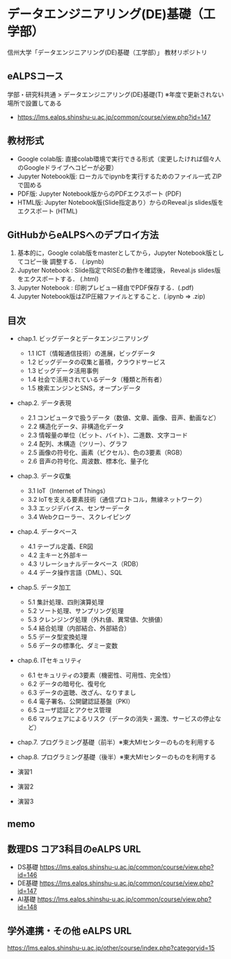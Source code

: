 # データエンジニアリング(DE)基礎（工学部）

信州大学「データエンジニアリング(DE)基礎（工学部）」 教材リポジトリ

## eALPSコース

学部・研究科共通 > データエンジニアリング(DE)基礎(T) ※年度で更新されない場所で設置してある

* https://lms.ealps.shinshu-u.ac.jp/common/course/view.php?id=147


## 教材形式

* Google colab版: 直接colab環境で実行できる形式（変更したければ個々人のGoogleドライブへコピーが必要）
* Jupyter Notebook版: ローカルでipynbを実行するためのファイル一式 ZIPで固める
* PDF版: Jupyter Notebook版からのPDFエクスポート (PDF)
* HTML版: Jupyter Notebook版(Slide指定あり）からのReveal.js slides版をエクスポート (HTML)

## GitHubからeALPSへのデプロイ方法

1. 基本的に，Google colab版をmasterとしてから，Jupyter Notebook版としてコピー後 調整する． (.ipynb)
2. Jupyter Notebook : Slide指定でRISEの動作を確認後， Reveal.js slides版をエクスポートする． (.html)
3. Jupyter Notebook : 印刷プレビュー経由でPDF保存する．(.pdf)
4. Jupyter Notebook版はZIP圧縮ファイルとすること．(.ipynb ⇒ .zip)

## 目次

* chap.1. ビッグデータとデータエンジニアリング
  * 1.1 ICT（情報通信技術）の進展，ビッグデータ
  * 1.2 ビッグデータの収集と蓄積，クラウドサービス
  * 1.3 ビッグデータ活用事例
  * 1.4 社会で活用されているデータ（種類と所有者）
  * 1.5 検索エンジンとSNS，オープンデータ

* chap.2. データ表現
  * 2.1 コンピュータで扱うデータ（数値、文章、画像、音声、動画など）
  * 2.2 構造化データ、非構造化データ
  * 2.3 情報量の単位（ビット、バイト）、二進数、文字コード
  * 2.4 配列、木構造（ツリー）、グラフ
  * 2.5 画像の符号化、画素（ピクセル）、⾊の3要素（RGB）
  * 2.6 ⾳声の符号化、周波数、標本化、量⼦化

* chap.3. データ収集
  * 3.1 IoT（Internet of Things）
  * 3.2 IoTを支える要素技術（通信プロトコル，無線ネットワーク）
  * 3.3 エッジデバイス、センサーデータ
  * 3.4 Webクローラー、スクレイピング
 
* chap.4. データベース
  * 4.1 テーブル定義、ER図
  * 4.2 主キーと外部キー
  * 4.3 リレーショナルデータベース（RDB）
  * 4.4 データ操作⾔語（DML）、SQL

* chap.5. データ加⼯
  * 5.1 集計処理、四則演算処理
  * 5.2 ソート処理、サンプリング処理
  * 5.3 クレンジング処理（外れ値、異常値、欠損値）
  * 5.4 結合処理（内部結合、外部結合）
  * 5.5 データ型変換処理
  * 5.6 データの標準化、ダミー変数

* chap.6. ITセキュリティ
  * 6.1 セキュリティの3要素（機密性、可用性、完全性）
  * 6.2 データの暗号化、復号化
  * 6.3 データの盗聴、改ざん、なりすまし
  * 6.4 電⼦署名、公開鍵認証基盤（PKI）
  * 6.5 ユーザ認証とアクセス管理
  * 6.6 マルウェアによるリスク（データの消失・漏洩、サービスの停⽌など）

* chap.7. プログラミング基礎（前半）※東大MIセンターのものを利用する
* chap.8. プログラミング基礎（後半）※東大MIセンターのものを利用する


* 演習1
* 演習2
* 演習3

## memo

## 数理DS コア3科目のeALPS URL

* DS基礎 https://lms.ealps.shinshu-u.ac.jp/common/course/view.php?id=146
* DE基礎 https://lms.ealps.shinshu-u.ac.jp/common/course/view.php?id=147
* AI基礎 https://lms.ealps.shinshu-u.ac.jp/common/course/view.php?id=148

## 学外連携・その他 eALPS URL

https://lms.ealps.shinshu-u.ac.jp/other/course/index.php?categoryid=15

